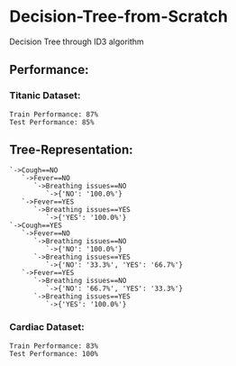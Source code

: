 # Decision-Tree-from-Scratch
Decision Tree through ID3 algorithm

## Performance:

### Titanic Dataset:

```console
Train Performance: 87%
Test Performance: 85%
```

## Tree-Representation:

```console
`->Cough==NO
   `->Fever==NO
      `->Breathing issues==NO
         `->{'NO': '100.0%'}
   `->Fever==YES
      `->Breathing issues==YES
         `->{'YES': '100.0%'}
`->Cough==YES
   `->Fever==NO
      `->Breathing issues==NO
         `->{'NO': '100.0%'}
      `->Breathing issues==YES
         `->{'NO': '33.3%', 'YES': '66.7%'}
   `->Fever==YES
      `->Breathing issues==NO
         `->{'NO': '66.7%', 'YES': '33.3%'}
      `->Breathing issues==YES
         `->{'YES': '100.0%'}
```

### Cardiac Dataset:

```console
Train Performance: 83%
Test Performance: 100%
```
